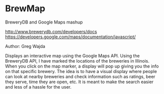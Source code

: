 # BrewMap
BreweryDB and Google Maps mashup

http://www.brewerydb.com/developers/docs
https://developers.google.com/maps/documentation/javascript/

Author: Greg Wajda


Displays an interactive map using the Google Maps API. Using the BreweryDB API, I have marked the locations of the breweries in Illinois. When you click on the map marker, a display will pop up giving you the info on that specific brewery. The idea is to have a visual display where people can look at nearby breweries and check information such as ratings, beer they serve, time they are open, etc. It is meant to make the search easier and less of a hassle for the user.
